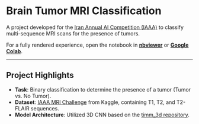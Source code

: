 # Brain Tumor MRI Classification

A project developed for the [Iran Annual AI Competition (IAAA)](https://iaaa.ai/) to classify multi-sequence MRI scans for the presence of tumors.

For a fully rendered experience, open the notebook in [**nbviewer**](https://nbviewer.org/github/Ghirati/tumor-detection-mri-classification/blob/main/main.ipynb) or [**Google Colab**](https://colab.research.google.com/github/Ghirati/tumor-detection-mri-classification/blob/main/main.ipynb).

---

## Project Highlights
- **Task**: Binary classification to determine the presence of a tumor (Tumor vs. No Tumor).
- **Dataset**: [IAAA MRI Challenge](https://www.kaggle.com/datasets/iaaaplatform/iaaa-mri-challenge) from Kaggle, containing T1, T2, and T2-FLAIR sequences.
- **Model Architecture**: Utilized 3D CNN based on the [timm_3d repository](https://github.com/ZFTurbo/timm_3d).
